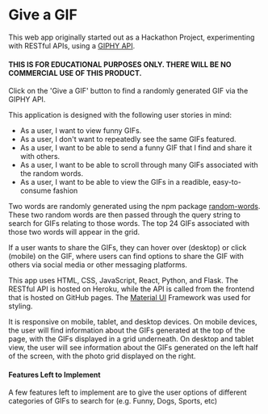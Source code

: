 # Give a GIF 

This web app originally started out as a Hackathon Project, experimenting with RESTful APIs, using a [GIPHY API](https://developers.giphy.com/).


#### THIS IS FOR EDUCATIONAL PURPOSES ONLY. THERE WILL BE NO COMMERCIAL USE OF THIS PRODUCT.

Click on the 'Give a GIF' button to find a randomly generated GIF via the GIPHY API. 

This application is designed with the following user stories in mind: 
- As a user, I want to view funny GIFs. 
- As a user, I don't want to repeatedly see the same GIFs featured. 
- As a user, I want to be able to send a funny GIF that I find and share it with others.
- As a user, I want to be able to scroll through many GIFs associated with the random words.
- As a user, I want to be able to view the GIFs in a readible, easy-to-consume fashion


Two words are randomly generated using the npm package [random-words](https://www.npmjs.com/package/random-words). These two random words are then passed through the query string to search for GIFs relating to those words. The top 24 GIFs associated with those two words will appear in the grid. 

If a user wants to share the GIFs, they can hover over (desktop) or click (mobile) on the GIF, where users can find options to share the GIF with others via social media or other messaging platforms. 

This app uses HTML, CSS, JavaScript, React, Python, and Flask. The RESTful API is hosted on Heroku, while the API is called from the frontend that is hosted on GitHub pages. The [Material UI](https://material-ui.com/) Framework was used for styling. 

It is responsive on mobile, tablet, and desktop devices. On mobile devices, the user will find information about the GIFs generated at the top of the page, with the GIFs displayed in a grid underneath. On desktop and tablet view, the user will see information about the GIFs generated on the left half of the screen, with the photo grid displayed on the right. 

#### Features Left to Implement 

A few features left to implement are to give the user options of different categories of GIFs to search for (e.g. Funny, Dogs, Sports, etc)
